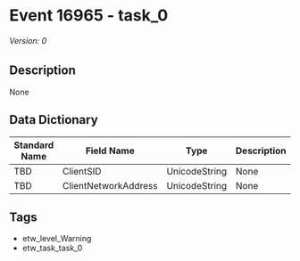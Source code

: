 # Event 16965 - task_0
###### Version: 0

## Description
None

## Data Dictionary
|Standard Name|Field Name|Type|Description|Sample Value|
|---|---|---|---|---|
|TBD|ClientSID|UnicodeString|None|`None`|
|TBD|ClientNetworkAddress|UnicodeString|None|`None`|

## Tags
* etw_level_Warning
* etw_task_task_0